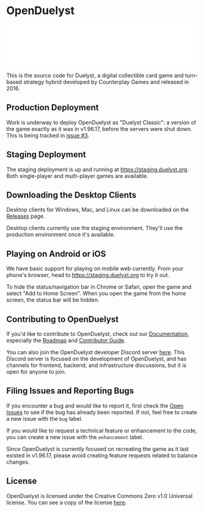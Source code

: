 # OpenDuelyst

![Duelyst Logo](app/resources/ui/brand_duelyst.png)

This is the source code for Duelyst, a digital collectible card game and
turn-based strategy hybrid developed by Counterplay Games and released in 2016.

## Production Deployment

Work is underway to deploy OpenDuelyst as "Duelyst Classic": a version of the
game exactly as it was in v1.96.17, before the servers were shut down. This is
being tracked in [issue #3](https://github.com/open-duelyst/duelyst/issues/3).

## Staging Deployment

The staging deployment is up and running at https://staging.duelyst.org. Both
single-player and multi-player games are available.

## Downloading the Desktop Clients

Desktop clients for Windows, Mac, and Linux can be downloaded on the
[Releases](https://github.com/open-duelyst/duelyst/releases) page.

Desktop clients currently use the staging environment. They'll use the
production environment once it's available.

## Playing on Android or iOS

We have basic support for playing on mobile web currently. From your phone's
browser, head to https://staging.duelyst.org to try it out.

To hide the status/navigation bar in Chrome or Safari, open the game and select
"Add to Home Screen". When you open the game from the home screen, the status
bar will be hidden.

## Contributing to OpenDuelyst

If you'd like to contribute to OpenDuelyst, check out our
[Documentation](docs/README.md), especially the [Roadmap](docs/ROADMAP.md) and
[Contributor Guide](docs/CONTRIBUTING.md).

You can also join the OpenDuelyst developer Discord server
[here](https://discord.gg/HhUWfZ9cxe). This Discord server is focused on the
development of OpenDuelyst, and has channels for frontend, backend, and
infrastructure discussions, but it is open for anyone to join.

## Filing Issues and Reporting Bugs

If you encounter a bug and would like to report it, first check the
[Open Issues](https://github.com/open-duelyst/duelyst/issues/) to see if the
bug has already been reported. If not, feel free to create a new issue with the
`bug` label.

If you would like to request a technical feature or enhancement to the code,
you can create a new issue with the `enhancement` label.

Since OpenDuelyst is currently focused on recreating the game as it last
existed in v1.96.17, please avoid creating feature requests related to balance
changes.

## License

OpenDuelyst is licensed under the Creative Commons Zero v1.0 Universal license.
You can see a copy of the license [here](LICENSE).
